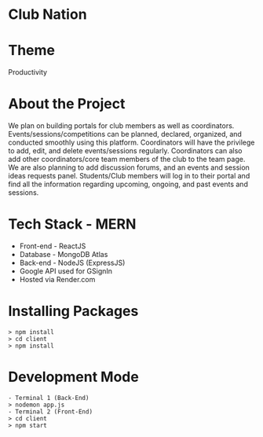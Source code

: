 # Club Nation

# Theme
Productivity

# About the Project
We plan on building portals for club members as well as coordinators. Events/sessions/competitions can be planned, declared, organized, and conducted smoothly using this platform. Coordinators will have the privilege to add, edit, and delete events/sessions regularly. Coordinators can also add other coordinators/core team members of the club to the team page. We are also planning to add discussion forums, and an events and session ideas requests panel. Students/Club members will log in to their portal and find all the information regarding upcoming, ongoing, and past events and sessions.

# Tech Stack - MERN
- Front-end - ReactJS
- Database - MongoDB Atlas
- Back-end - NodeJS (ExpressJS)
- Google API used for GSignIn
- Hosted via Render.com

# Installing Packages

    > npm install
    > cd client
    > npm install

# Development Mode
    - Terminal 1 (Back-End)
    > nodemon app.js
    - Terminal 2 (Front-End)
    > cd client
    > npm start